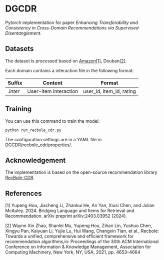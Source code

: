 # DGCDR

Pytorch implementation for paper _Enhancing Transferability and Consistency in Cross-Domain Recommendations via Supervised Disentanglement_.

## Datasets
The dataset is processed based on [Amazon](https://amazon-reviews-2023.github.io/index.html)[[1]](#1), Douban[[2]](#2). 

Each domain contains a interaction file in the following format:

| Suffix | Content | Format |
|---|---|---|
| *.inter* | User-item interaction | user_id, item_id, rating |

## Training
You can use this command to train the model:

`python run_recbole_cdr.py`

The configuration settings are in a YAML file in  DGCDR/recbole_cdr/properties/.

## Acknowledgement
The implementation is based on the open-source recommendation library [RecBole-CDR](https://github.com/RUCAIBox/RecBole-CDR).


## References
<a id="1">[1]</a> Yupeng Hou, Jiacheng Li, Zhankui He, An Yan, Xiusi Chen, and Julian McAuley. 2024. Bridging Language and Items for Retrieval and Recommendation. arXiv preprint arXiv:2403.03952 (2024).

<a id="2">[2]</a> Wayne Xin Zhao, Shanlei Mu, Yupeng Hou, Zihan Lin, Yushuo Chen, Xingyu
Pan, Kaiyuan Li, Yujie Lu, Hui Wang, Changxin Tian, et al., Recbole: Towards a unified, comprehensive and efficient framework for recommendation algorithms,in: Proceedings of the 30th ACM International Conference on Information & Knowledge Management, Association for Computing Machinery, New York, NY, USA, 2021, pp. 4653–4664
